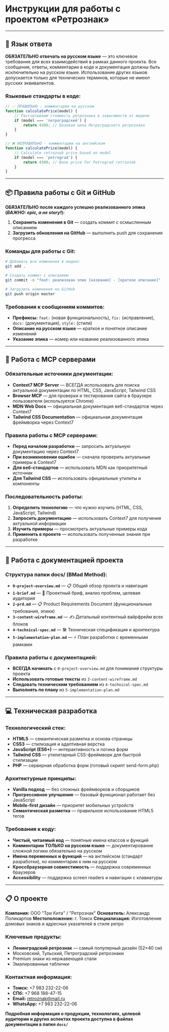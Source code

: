 # Инструкции для работы с проектом «Ретрознак»

---

## 🎯 Язык ответа

**ОБЯЗАТЕЛЬНО отвечать на русском языке** — это ключевое требование для всех взаимодействий в рамках данного проекта. Все сообщения, ответы, комментарии в коде и документация должны быть исключительно на русском языке. Использование других языков допускается только для технических терминов, которые не имеют русских эквивалентов.

### Языковые стандарты в коде:
```javascript
// ✅ ПРАВИЛЬНО - комментарии на русском
function calculatePrice(model) {
    // Рассчитываем стоимость ретрознака в зависимости от модели
    if (model === 'петроградский') {
        return 4300; // Базовая цена Петроградского ретрознака
    }
}

// ❌ НЕПРАВИЛЬНО - комментарии на английском
function calculatePrice(model) {
    // Calculate retroznak price based on model
    if (model === 'petrograd') {
        return 4300; // Base price for Petrograd retroznak
    }
}
```

---

## 📦 Правила работы с Git и GitHub

**ОБЯЗАТЕЛЬНО после каждого успешно реализованного эпика (*ВАЖНО: epic, а не story!*):**
1. **Сохранить изменения в Git** — создать коммит с осмысленным описанием
2. **Загрузить обновления на GitHub** — выполнить push для сохранения прогресса

### Команды для работы с Git:
```bash
# Добавить все изменения в индекс
git add .

# Создать коммит с описанием
git commit -m "feat: реализован эпик [название] - [краткое описание]"

# Загрузить изменения на GitHub
git push origin master
```

### Требования к сообщениям коммитов:
- **Префиксы:** `feat:` (новая функциональность), `fix:` (исправление), `docs:` (документация), `style:` (стили)
- **Описание на русском языке** — краткое и понятное описание изменений
- **Указание эпика** — номер или название реализованного эпика

---

## 🔌 Работа с MCP серверами

### Обязательные источники документации:
- **Context7 MCP Server** — ВСЕГДА использовать для поиска актуальной документации по HTML, CSS, JavaScript, Tailwind CSS
- **Browser MCP** — для проверки и тестирования сайта в браузере пользователя (используется Chrome)
- **MDN Web Docs** — официальная документация веб-стандартов через Context7
- **Tailwind CSS Documentation** — официальная документация фреймворка через Context7

### Правила работы с MCP серверами:
- **Перед началом разработки** — запросить актуальную документацию через Context7
- **При возникновении ошибок** — сначала проверить актуальные примеры в Context7
- **Для веб-стандартов** — использовать MDN как приоритетный источник
- **Для Tailwind CSS** — использовать официальные утилиты и компоненты

### Последовательность работы:
1. **Определить технологию** — что нужно изучить (HTML, CSS, JavaScript, Tailwind)
2. **Запросить документацию** — использовать Context7 для получения актуальной информации
3. **Изучить примеры** — просмотреть актуальные примеры кода
4. **Применить в проекте** — использовать полученные знания при разработке

---

## 📁 Работа с документацией проекта

### Структура папки docs/ (BMad Method):
- **`0-project-overview.md`** — 📋 Общий обзор проекта и навигация
- **`1-brief.md`** — 🎯 Проектный бриф, анализ проблем, целевая аудитория
- **`2-prd.md`** — 📋 Product Requirements Document (функциональные требования, эпики)
- **`3-content-wireframe.md`** — ✍️ Детальный контентный вайрфрейм всех блоков
- **`4-technical-spec.md`** — 🛠️ Техническая спецификация и архитектура
- **`5-implementation-plan.md`** — ⚡ План разработки с временными рамками

### Правила работы с документацией:
- **ВСЕГДА начинать** с `0-project-overview.md` для понимания структуры проекта
- **Использовать готовые тексты** из `3-content-wireframe.md`
- **Следовать техническим требованиям** из `4-technical-spec.md`
- **Выполнять по плану** из `5-implementation-plan.md`

---

## 💻 Техническая разработка

### Технологический стек:
- **HTML5** — семантическая разметка и основа страницы
- **CSS3** — стилизация и адаптивная верстка
- **JavaScript (ES6+)** — интерактивность и логика форм
- **Tailwind CSS** — утилитарный CSS-фреймворк для быстрой стилизации
- **PHP** — серверная обработка форм (готовый скрипт send-form.php)

### Архитектурные принципы:
- **Vanilla подход** — без сложных фреймворков и сборщиков
- **Прогрессивное улучшение** — базовый функционал работает без JavaScript
- **Mobile-first дизайн** — приоритет мобильных устройств
- **Семантическая разметка** — правильное использование HTML5 тегов

### Требования к коду:
- **Чистый, читаемый код** — понятные имена классов и функций
- **Комментарии ТОЛЬКО на русском языке** — документирование сложной логики обязательно на русском
- **Имена переменных и функций** — на английском (стандарт разработки), но комментарии к ним на русском
- **Кроссбраузерная совместимость** — поддержка современных браузеров
- **Accessibility** — поддержка screen readers и навигации с клавиатуры

---

## 📋 О проекте

**Компания:** ООО "Три Кита" / "Ретрознак"
**Основатель:** Александр Поликарпов
**Местоположение:** г. Томск
**Специализация:** Изготовление домовых знаков и адресных указателей в стиле ретро

### Ключевые продукты:
- **Ленинградский ретрознак** — самый популярный дизайн (52×40 см)
- Московский, Тульский, Петроградский ретрознаки
- Premium знаки из нержавеющей стали
- Эмалированные таблички

### Контактная информация:
- **Томск:** +7 983 232-22-06
- **СПб:** +7 968 188-47-15
- **Email:** retroznak@mail.ru
- **WhatsApp:** +7 983 232-22-06

**Подробная информация о продукции, технологиях, целевой аудитории и других аспектах проекта доступна в файлах документации в папке `docs/`**
